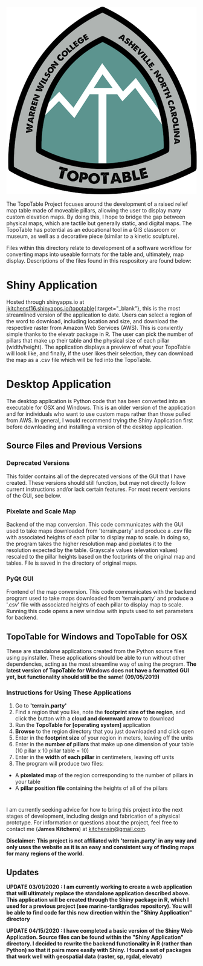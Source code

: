 <p align="center">
  <img src="https://github.com/kitchensjn/TopoTable/blob/master/TopoTableLogo.png">
</p>

The TopoTable Project focuses around the development of a raised relief map table made of moveable pillars, allowing the user to display many custom elevation maps. By doing this, I hope to bridge the gap between physical maps, which are tactile but generally static, and digital maps. The TopoTable has potential as an educational tool in a GIS classroom or museum, as well as a decorative piece (similar to a kinetic sculpture).

Files within this directory relate to development of a software workflow for converting maps into useable formats for the table and, ultimately, map display. Descriptions of the files found in this respository are found below:

# Shiny Application

Hosted through shinyapps.io at [jkitchensf16.shinyapps.io/topotable](https://jkitchensf16.shinyapps.io/topotable){:target="_blank"}, this is the most streamlined version of the application to date. Users can select a region of the word to download, including location and size, and download the respective raster from Amazon Web Services (AWS). This is conviently simple thanks to the elevatr package in R. The user can pick the number of pillars that make up their table and the physical size of each pillar (width/height). The application displays a preview of what your TopoTable will look like, and finally, if the user likes their selection, they can download the map as a .csv file which will be fed into the TopoTable.

# Desktop Application

The desktop application is Python code that has been converted into an executable for OSX and Windows. This is an older version of the application and for individuals who want to use custom maps rather than those pulled from AWS. In general, I would recommend trying the Shiny Application first before downloading and installing a version of the desktop application.

## Source Files and Previous Versions

### Deprecated Versions
This folder contains all of the deprecated versions of the GUI that I have created. These versions should still function, but may not directly follow current instructions and/or lack certain features. For most recent versions of the GUI, see below.

### Pixelate and Scale Map
Backend of the map conversion. This code communicates with the GUI used to take maps downloaded from 'terrain.party' and produce a .csv file with associated heights of each pillar to display map to scale. In doing so, the program takes the higher resolution map and pixelates it to the resolution expected by the table. Grayscale values (elevation values) rescaled to the pillar heights based on the footprints of the original map and tables. File is saved in the directory of original maps.

### PyQt GUI
Frontend of the map conversion. This code communicates with the backend program used to take maps downloaded from 'terrain.party' and produce a '.csv' file with associated heights of each pillar to display map to scale. Running this code opens a new window with inputs used to set parameters for backend.

## TopoTable for Windows and TopoTable for OSX
These are standalone applications created from the Python source files using pyinstaller. These applications should be able to run without other dependencies, acting as the most streamline way of using the program. **The latest version of TopoTable for Windows does not have a formatted GUI yet, but functionality should still be the same! (09/05/2019)**

### Instructions for Using These Applications
1. Go to **'terrain.party'**
2. Find a region that you like, note the **footprint size of the region**, and click the button with a **cloud and downward arrow** to download
3. Run the **TopoTable for [operating system]** application
4. **Browse** to the region directory that you just downloaded and click open
5. Enter in the **footprint size** of your region in meters, leaving off the units
6. Enter in the **number of pillars** that make up one dimension of your table (10 pillar x 10 pillar table = 10)
7. Enter in the **width of each pillar** in centimeters, leaving off units
8. The program will produce two files:
- A **pixelated map** of the region corresponding to the number of pillars in your table 
- A **pillar position file** containing the heights of all of the pillars

#
I am currently seeking advice for how to bring this project into the next stages of development, including design and fabrication of a physical prototype. For information or questions about the project, feel free to contact me (**James Kitchens**) at kitchensjn@gmail.com.

**Disclaimer: This project is not affiliated with 'terrain.party' in any way and only uses the website as it is an easy and consistent way of finding maps for many regions of the world.**

## Updates
****UPDATE 03/01/2020 : I am currently working to create a web application that will ultimately replace the standalone application described above. This application will be created through the Shiny package in R, which I used for a previous project (see marine-tardigrades repository). You will be able to find code for this new direction within the "Shiny Application" directory****

****UPDATE 04/15/2020 : I have completed a basic version of the Shiny Web Application. Source files can be found within the "Shiny Application" directory. I decided to rewrite the backend functionality in R (rather than Python) so that it pairs more easily with Shiny. I found a set of packages that work well with geospatial data (raster, sp, rgdal, elevatr)****

